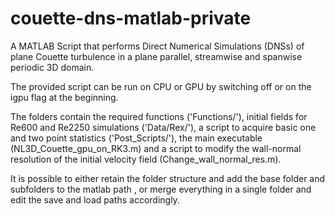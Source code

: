 # couette-dns-matlab-private
A MATLAB Script that performs Direct Numerical Simulations (DNSs) of plane Couette turbulence in a plane parallel,
streamwise and spanwise periodic 3D domain.

The provided script can be run on CPU or GPU by switching off or on the igpu flag at the beginning.

The folders contain the required functions ('Functions/'), initial fields for Re600 and Re2250 simulations ('Data/Rex/'), a script to 
acquire basic one and two point statistics ('Post_Scripts/'), 
the main executable (NL3D_Couette_gpu_on_RK3.m) 
and a script to modify the wall-normal resolution of the initial velocity field (Change_wall_normal_res.m).

It is possible to either retain the folder structure and add the base folder and subfolders to the matlab path , or merge everything in a 
single folder and edit the save and load paths accordingly.
